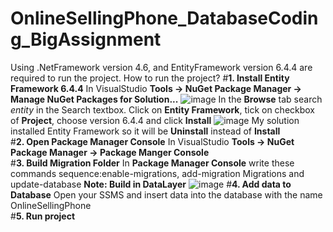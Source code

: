 # OnlineSellingPhone_DatabaseCoding_BigAssignment
Using .NetFramework version 4.6, and EntityFramework version 6.4.4 are required to run the project.
How to run the project?
#**1. Install Entity Framework 6.4.4**
    In VisualStudio **Tools -> NuGet Package Manager -> Manage NuGet Packages for Solution...**
    ![image](https://github.com/DNhat283N/OnlineSellingPhone_DatabaseCoding_BigAssignment/assets/112379980/7cffb516-d988-4e4b-a078-ec8dc94b447d)
    In the **Browse** tab search _entity_ in the Search textbox.
    Click on **Entity Framework**, tick on checkbox of **Project**, choose version 6.4.4 and click **Install** 
    ![image](https://github.com/DNhat283N/OnlineSellingPhone_DatabaseCoding_BigAssignment/assets/112379980/c3041886-0b55-433c-ac72-d986888fa006)
    My solution installed Entity Framework so it will be **Uninstall** instead of **Install**  
#**2. Open Package Manager Console**
    In VisualStudio **Tools -> NuGet Package Manager -> Package Manger Console**   
#**3. Build Migration Folder**
    In **Package Manager Console** write these commands sequence:enable-migrations, add-migration Migrations and update-database
    **Note: Build in DataLayer**
    ![image](https://github.com/DNhat283N/OnlineSellingPhone_DatabaseCoding_BigAssignment/assets/112379980/53bef44a-caf9-4163-a78b-d64cded9d146)
#**4. Add data to Database**
    Open your SSMS and insert data into the database with the name OnlineSellingPhone    
#**5. Run project**
